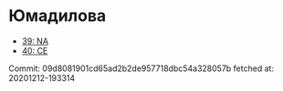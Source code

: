 # Юмадилова
- [39: NA](39.md)
- [40: CE](40.md)

Commit: 09d8081901cd65ad2b2de957718dbc54a328057b
 fetched at: 20201212-193314
